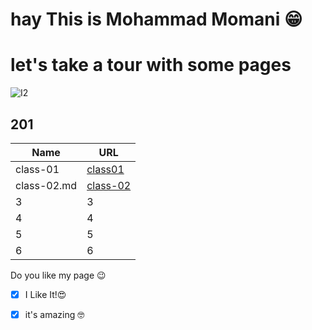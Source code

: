 
# hay This is Mohammad Momani 😁


# let's take a tour with some pages


![I2](https://external-preview.redd.it/TtvvGviy25Kg_Z4SchFRUCdUGL8aukkM-vLPkV2qynU.png?auto=webp&s=66ba75dcc87d35738be1cb26ec1359029531ce21)


## 201

Name | URL
------------ | -------------
class-01 | [class01](https://m7madmomani.github.io/reading-notes/class-01)
class-02.md | [class-02](https://m7madmomani.github.io/reading-notes/class-02)
3 | 3
4 | 4
5 | 5
6 | 6





Do you like my page 😉
- [x] I Like It!😍
- [x] it's amazing 🤓

